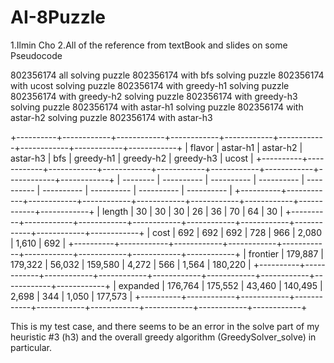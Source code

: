 # AI-8Puzzle

1.Ilmin Cho
2.All of the reference from textBook and slides on some Pseudocode

802356174 all
solving puzzle 802356174 with bfs
solving puzzle 802356174 with ucost
solving puzzle 802356174 with greedy-h1
solving puzzle 802356174 with greedy-h2
solving puzzle 802356174 with greedy-h3
solving puzzle 802356174 with astar-h1
solving puzzle 802356174 with astar-h2
solving puzzle 802356174 with astar-h3

+----------+------------+------------+------------+------------+------------+------------+------------+------------+
| flavor   | astar-h1   | astar-h2   | astar-h3   | bfs        | greedy-h1  | greedy-h2  | greedy-h3  | ucost      |
+----------+------------+------------+------------+------------+------------+------------+------------+------------+
| -------- | ---------- | ---------- | ---------- | ---------- | ---------- | ---------- | ---------- | ---------- |
+----------+------------+------------+------------+------------+------------+------------+------------+------------+
| length   | 30         | 30         | 30         | 26         | 36         | 70         | 64         | 30         |
+----------+------------+------------+------------+------------+------------+------------+------------+------------+
| cost     | 692        | 692        | 692        | 728        | 966        | 2,080      | 1,610      | 692        |
+----------+------------+------------+------------+------------+------------+------------+------------+------------+
| frontier | 179,887    | 179,322    | 56,032     | 159,580    | 4,272      | 566        | 1,564      | 180,220    |
+----------+------------+------------+------------+------------+------------+------------+------------+------------+
| expanded | 176,764    | 175,552    | 43,460     | 140,495    | 2,698      | 344        | 1,050      | 177,573    |
+----------+------------+------------+------------+------------+------------+------------+------------+------------+

This is my test case, and there seems to be an error in the solve part of my heuristic #3 (h3) 
 and the overall greedy algorithm (GreedySolver_solve) in particular.
